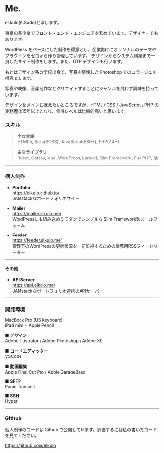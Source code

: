 # Me.

el.kulo(A.Sudo)と申します。

東京の某企業でフロント・エンド・エンジニアを務めています。デザイナーでもあります。

WordPress をベースにした制作を得意とし、企業向けにオリジナルのテーマやプラグインをゼロから作り管理しています。
デザインからシステム構築まで一貫したサイト制作をします。また、DTP デザインも行います。

もとはデザイン系の学校出身で、写真を駆使した Photoshop でのコラージュを得意とします。

写真や映像、音楽制作などクリエイトすることにジャンルを問わず興味を持っています。

デザインをメインに据えたいところですが、HTML / CSS / JavaScript / PHP の実務歴は15年以上となり、修得レベルは比較的高いと思います。

### スキル 

>**主な言語**  
>HTML5, Sass(SCSS), JavaScript(ES6+), PHP(7.4+)

>**主なライブラリ**  
>React, Gatsby, Vue, WordPress, Laravel, Slim Framework, FuelPHP, 他

---

### 個人制作

- **Portfolio**  
https://elkulo.github.io/  
JAMstackなポートフォリオサイト  

- **Mailer**  
https://mailer.elkulo.me/  
WordPressにも組み込めるモダンでシンプルな Slim Framework製メールフォーム  

- **Feeder**  
https://feeder.elkulo.me/  
管理下のWordPressの更新状況を一元監視するための業務用RSSフィードリーダー  

---

#### その他

- **API Server**  
https://api.elkulo.me/  
JAMstackなポートフォリオ連携のAPIサーバー  

---

### 開発環境

MacBook Pro (US Keyboard)  
iPad mini + Apple Pencil

**■ デザイン**  
Adobe illustrator / Adobe Photoshop / Adobe XD

**■ コードエディッター**  
VSCode

**■ 動画編集**  
Apple Final Cut Pro / Apple GarageBand

**■ SFTP**  
Panic Transmit

**■ SSH**  
Hyper

---

### Github

個人制作のコードは Github で公開しています。評価するには私の書いたコードを見てください。

https://github.com/elkulo
